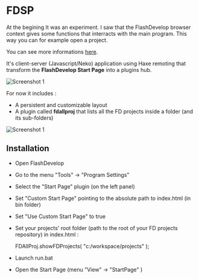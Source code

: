 # FDSP

At the begining It was an experiment. I saw that the FlashDevelop browser context gives some functions that interracts with the main program. This way you can for example open a project.

You can see more informations [here](http://mromecki.fr/blog/post/flashdevelop-startpage-plugin).

It's client-server (Javascript/Neko) application using Haxe remoting that transform the **FlashDevelop Start Page** into a plugins hub.

![Screenshot 1](http://mromecki.fr/blog/post/50/fdsp_screen1.jpg)

For now it includes :
	
 * A persistent and customizable layout
 * A plugin called **fdallproj** that lists all the FD projects inside a folder (and its sub-folders)

![Screenshot 1](http://mromecki.fr/blog/post/50/fdsp_screen2.jpg)

## Installation

 * Open FlashDevelop
 * Go to the menu "Tools" -> "Program Settings"
 * Select the "Start Page" plugin (on the left panel)
 * Set "Custom Start Page" pointing to the absolute path to index.html (in bin folder)
 * Set "Use Custom Start Page" to true
 * Set your projects' root folder (path to the root of your FD projects repository) in index.html :
	 
	FDAllProj.showFDProjects( "c:/workspace/projects" );
	
 * Launch run.bat
 * Open the Start Page (menu "View" -> "StartPage" )